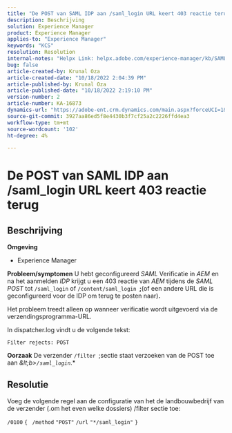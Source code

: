 ```yaml
---
title: "De POST van SAML IDP aan /saml_login URL keert 403 reactie terug"
description: Beschrijving
solution: Experience Manager
product: Experience Manager
applies-to: "Experience Manager"
keywords: "KCS"
resolution: Resolution
internal-notes: "Helpx Link: helpx.adobe.com/experience-manager/kb/SAML-IDP-POST-to-saml-login-url-returns-403-response-AEM-6-x0.html"
bug: false
article-created-by: Krunal Oza
article-created-date: "10/18/2022 2:04:39 PM"
article-published-by: Krunal Oza
article-published-date: "10/18/2022 2:19:10 PM"
version-number: 2
article-number: KA-16873
dynamics-url: "https://adobe-ent.crm.dynamics.com/main.aspx?forceUCI=1&pagetype=entityrecord&etn=knowledgearticle&id=db0f1fcc-ed4e-ed11-bba2-00224808679b"
source-git-commit: 3927aa86ed5f8e4430b3f7cf25a2c2226ffd4ea3
workflow-type: tm+mt
source-wordcount: '102'
ht-degree: 4%

---
```


# De POST van SAML IDP aan /saml_login URL keert 403 reactie terug

## Beschrijving

<b>Omgeving</b>
- Experience Manager



<b>Probleem/symptomen</b>
U hebt geconfigureerd *SAML* Verificatie in *AEM* en na het aanmelden *IDP* krijgt u een 403 reactie van *AEM* tijdens de *SAML POST* tot `/saml_login` of `/content/saml_login `<b>;</b>(of een andere URL die is geconfigureerd voor de IDP om terug te posten naar)<b>.</b>

Het probleem treedt alleen op wanneer verificatie wordt uitgevoerd via de verzendingsprogramma-URL.

In dispatcher.log vindt u de volgende tekst:

`Filter rejects: POST`


<b>Oorzaak</b>
De verzender `/filter `;sectie staat verzoeken van de POST toe aan *\&lt;b>`/saml_login`*.*


## Resolutie


Voeg de volgende regel aan de configuratie van het de landbouwbedrijf van de verzender (.om het even welke dossiers) /filter sectie toe:

`/0100` `{ ` `/method` `"POST"` `/url` `"*/saml_login"` `}`
